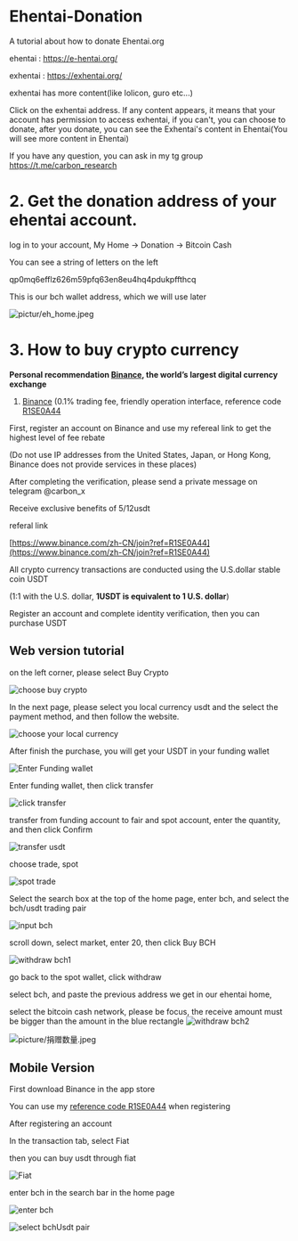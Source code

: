# Ehentai-Donation
A tutorial about how to donate Ehentai.org 

ehentai : https://e-hentai.org/ </br>

exhentai : https://exhentai.org/ </br>

exhentai has more content(like lolicon, guro etc...)

Click on the exhentai address. If any content appears, it means that your account has permission to access exhentai,
if you can't, you can choose to donate, after you donate, you can see the Exhentai's content in Ehentai(You will see more content in Ehentai)

If you have any question, you can ask in my tg group
https://t.me/carbon_research

# 2. Get the donation address of your ehentai account.

log in to your account, My Home → Donation → Bitcoin Cash 

You can see a string of letters on the left

qp0mq6efflz626m59pfq63en8eu4hq4pdukpffthcq

This is our bch wallet address, which we will use later

![pictur/eh_home.jpeg](picture/eh_home.jpeg)

# 3. How to buy crypto currency

**Personal recommendation [Binance](https://accounts.binance.com/zh-CN/register?ref=R1SE0A44), the world’s largest digital currency exchange**

1. [Binance](https://accounts.binance.com/zh-CN/register?ref=R1SE0A44) (0.1% trading fee, friendly operation interface, reference code [R1SE0A44](https://accounts.binance.com/zh-CN/register?ref=R1SE0A44](https://accounts.binance.com/zh-CN/register?ref=R1SE0A44))



First, register an account on Binance and use my refereal link to get the highest level of fee rebate

(Do not use IP addresses from the United States, Japan, or Hong Kong, Binance does not provide services in these places)

After completing the verification, please send a private message on telegram @carbon_x

Receive exclusive benefits of 5/12usdt

referal link


[https://www.binance.com/zh-CN/join?ref=R1SE0A44](https://www.binance.com/zh-CN/join?ref=R1SE0A44)

All crypto currency transactions are conducted using the U.S.dollar stable coin USDT

 (1:1 with the U.S. dollar, **1USDT is equivalent to 1 U.S. dollar**)

Register an account and complete identity verification, then you can purchase USDT

## Web version tutorial

on the left corner, please select Buy Crypto

![choose buy crypto](assets/choose%20buy%20crypto.jpeg)

In the next page, please select you local currency usdt and the select the payment method, and then follow the website.

![choose your local currency](assets/choose%20your%20local%20currency-1.jpeg)

After finish the purchase, you will get your USDT in your funding wallet

![Enter Funding wallet](assets/Enter%20Funding%20wallet.jpeg)

Enter funding wallet, then click transfer

![click transfer](media/click%20transfer.jpeg)

transfer from funding account to fair and spot account, enter the quantity, and then click Confirm

![transfer usdt](media/transfer%20usdt.jpeg)

choose trade, spot

![spot trade](media/spot%20trade.jpeg)

Select the search box at the top of the home page, enter bch, and select the bch/usdt trading pair

![input bch](media/input%20bch.jpeg)

scroll down, select market, enter 20, then click Buy BCH

![withdraw bch1](media/withdrawl%20bch1-1.jpeg)

go back to the spot wallet, click withdraw

select bch, and paste the previous address we get in our ehentai home, 

select the bitcoin cash network, please be focus, 
the receive amount must be bigger than the amount in the blue rectangle
![withdraw bch2](media/withdraw%20bch2-1.jpeg)


![picture/捐赠数量.jpeg](picture/捐赠数量.jpeg)
                              
                              
## Mobile Version

First download Binance in the app store

You can use my [reference code R1SE0A44](https://accounts.binance.com/zh-CN/register?ref=R1SE0A44) when registering

After registering an account

In the transaction tab, select Fiat

then you can buy usdt through fiat

![Fiat](media/Fiat.jpeg)

enter bch in the search bar in the home page

![enter bch](media/enter%20bch.jpeg)

![select bchUsdt pair](media/select%20bchUsdt%20pair.jpeg)
